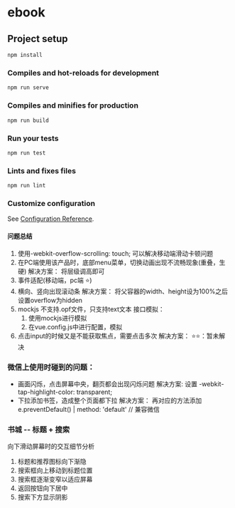 # ebook

## Project setup
```
npm install
```

### Compiles and hot-reloads for development
```
npm run serve
```

### Compiles and minifies for production
```
npm run build
```

### Run your tests
```
npm run test
```

### Lints and fixes files
```
npm run lint
```

### Customize configuration
See [Configuration Reference](https://cli.vuejs.org/config/).


#### 问题总结
  1. 使用-webkit-overflow-scrolling: touch; 可以解决移动端滑动卡顿问题
  2. 在PC端使用该产品时，底部menu菜单，切换动画出现不流畅现象(重叠，生硬)
        解决方案： 将层级调高即可
  3. 事件适配(移动端，pc端 ⭐)
  4. 横向、竖向出现滚动条
        解决方案： 将父容器的width、height设为100%之后设置overflow为hidden
  5. mockjs 不支持.opf文件，只支持text文本
     接口模拟：
        1. 使用mockjs进行模拟
        2. 在vue.config.js中进行配置，模拟
  6. 点击input的时候又是不能获取焦点，需要点击多次
      解决方案：
        ⭐⭐：暂未解决
        
### 微信上使用时碰到的问题：
  * 画面闪烁，点击屏幕中央，翻页都会出现闪烁问题
      解决方案:
        设置 -webkit-tap-highlight-color: transparent;
  * 下拉添加书签，造成整个页面都下拉
      解决方案：
        再对应的方法添加 
            e.preventDefault() | method: 'default' // 兼容微信


### 书城 -- 标题 + 搜索
  向下滑动屏幕时的交互细节分析

  1. 标题和推荐图标向下渐隐
  2. 搜索框向上移动到标题位置
  3. 搜索框逐渐变窄以适应屏幕
  4. 返回按钮向下居中
  5. 搜索下方显示阴影
